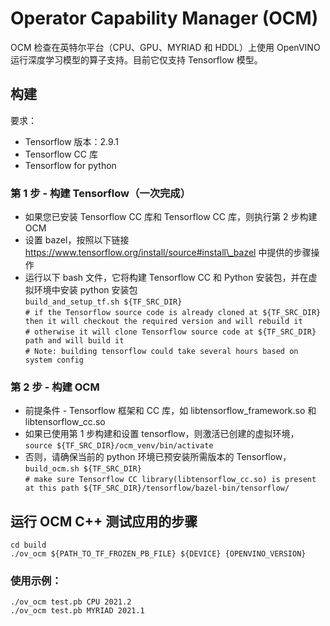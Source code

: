 # Operator Capability Manager (OCM)

OCM 检查在英特尔平台（CPU、GPU、MYRIAD 和 HDDL）上使用 OpenVINO 运行深度学习模型的算子支持。目前它仅支持 Tensorflow 模型。


## 构建

要求：

- Tensorflow 版本：2.9.1
- Tensorflow CC 库
- Tensorflow for python

### 第 1 步 - 构建 Tensorflow（一次完成）

- 如果您已安装 Tensorflow CC 库和 Tensorflow CC 库，则执行第 2 步构建 OCM
- 设置 bazel，按照以下链接 https://www.tensorflow.org/install/source#install\_bazel 中提供的步骤操作
- 运行以下 bash 文件，它将构建 Tensorflow CC 和 Python 安装包，并在虚拟环境中安装 python 安装包  
`build_and_setup_tf.sh ${TF_SRC_DIR}`  
`# if the Tensorflow source code is already cloned at ${TF_SRC_DIR} then it will checkout the required version and will rebuild it`  
`# otherwise it will clone Tensorflow source code at ${TF_SRC_DIR} path and will build it`  
`# Note: building tensorflow could take several hours based on system config`

### 第 2 步 - 构建 OCM

- 前提条件 - Tensorflow 框架和 CC 库，如 libtensorflow\_framework.so 和 libtensorflow\_cc.so
- 如果已使用第 1 步构建和设置 tensorflow，则激活已创建的虚拟环境，
    `source ${TF_SRC_DIR}/ocm_venv/bin/activate`
- 否则，请确保当前的 python 环境已预安装所需版本的 Tensorflow，
    `build_ocm.sh ${TF_SRC_DIR}`  
`# make sure Tensorflow CC library(libtensorflow_cc.so) is present at this path ${TF_SRC_DIR}/tensorflow/bazel-bin/tensorflow/`

## 运行 OCM C++ 测试应用的步骤

`cd build`  
`./ov_ocm ${PATH_TO_TF_FROZEN_PB_FILE} ${DEVICE} {OPENVINO_VERSION}`

### 使用示例：

`./ov_ocm test.pb CPU 2021.2`  
`./ov_ocm test.pb MYRIAD 2021.1`